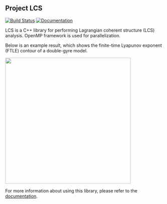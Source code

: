 ## Project LCS

[![Build Status](https://travis-ci.org/stevenliuyi/lcs.svg?branch=master)](https://travis-ci.org/stevenliuyi/lcs)
[![Documentation](https://img.shields.io/badge/code-documented-brightgreen.svg)](https://stevenliuyi.github.io/lcs/)

LCS is a C++ library for performing Lagrangian coherent structure (LCS) analysis. OpenMP framework is used for parallelization.

Below is an example result, which shows the finite-time Lyapunov exponent (FTLE) contour of a double-gyre model. 

<img src="https://raw.githubusercontent.com/stevenliuyi/lcs/master/demo/double_gyre/double_gyre_ftle_neg.png" width="400">

For more information about using this library, please refer to the [documentation](https://stevenliuyi.github.io/lcs/).

